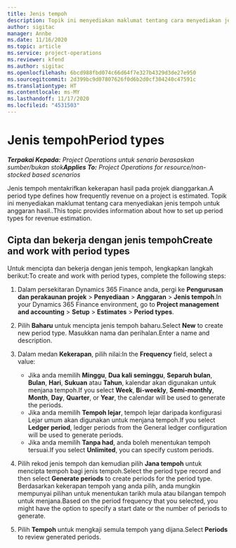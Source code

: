```yaml
---
title: Jenis tempoh
description: Topik ini menyediakan maklumat tentang cara menyediakan jenis tempoh untuk anggaran hasil..
author: sigitac
manager: Annbe
ms.date: 11/16/2020
ms.topic: article
ms.service: project-operations
ms.reviewer: kfend
ms.author: sigitac
ms.openlocfilehash: 6bcd988fbd074c66d64f7e327b4329d3de27e950
ms.sourcegitcommit: 2d399bc9d07807626f0d6b2d0cf304240c47591c
ms.translationtype: HT
ms.contentlocale: ms-MY
ms.lasthandoff: 11/17/2020
ms.locfileid: "4531503"
---
```

# <a name="period-types"></a><span data-ttu-id="ecaba-103">Jenis tempoh</span><span class="sxs-lookup"><span data-stu-id="ecaba-103">Period types</span></span>

<span data-ttu-id="ecaba-104">_**Terpakai Kepada:** Project Operations untuk senario berasaskan sumber/bukan stok_</span><span class="sxs-lookup"><span data-stu-id="ecaba-104">_**Applies To:** Project Operations for resource/non-stocked based scenarios_</span></span>

<span data-ttu-id="ecaba-105">Jenis tempoh mentakrifkan kekerapan hasil pada projek dianggarkan.</span><span class="sxs-lookup"><span data-stu-id="ecaba-105">A period type defines how frequently revenue on a project is estimated.</span></span> <span data-ttu-id="ecaba-106">Topik ini menyediakan maklumat tentang cara menyediakan jenis tempoh untuk anggaran hasil..</span><span class="sxs-lookup"><span data-stu-id="ecaba-106">This topic provides information about how to set up period types for revenue estimation.</span></span> 

## <a name="create-and-work-with-period-types"></a><span data-ttu-id="ecaba-107">Cipta dan bekerja dengan jenis tempoh</span><span class="sxs-lookup"><span data-stu-id="ecaba-107">Create and work with period types</span></span>
<span data-ttu-id="ecaba-108">Untuk mencipta dan bekerja dengan jenis tempoh, lengkapkan langkah berikut:</span><span class="sxs-lookup"><span data-stu-id="ecaba-108">To create and work with period types, complete the following steps:</span></span>

1. <span data-ttu-id="ecaba-109">Dalam persekitaran Dynamics 365 Finance anda, pergi ke **Pengurusan dan perakaunan projek** > **Penyediaan** > **Anggaran** > **Jenis tempoh**.</span><span class="sxs-lookup"><span data-stu-id="ecaba-109">In your Dynamics 365 Finance environment, go to **Project management and accounting** > **Setup** > **Estimates** > **Period types**.</span></span>
2. <span data-ttu-id="ecaba-110">Pilih **Baharu** untuk mencipta jenis tempoh baharu.</span><span class="sxs-lookup"><span data-stu-id="ecaba-110">Select **New** to create new period type.</span></span> <span data-ttu-id="ecaba-111">Masukkan nama dan perihalan.</span><span class="sxs-lookup"><span data-stu-id="ecaba-111">Enter a name and description.</span></span>
3. <span data-ttu-id="ecaba-112">Dalam medan **Kekerapan**, pilih nilai:</span><span class="sxs-lookup"><span data-stu-id="ecaba-112">In the **Frequency** field, select a value:</span></span>

    - <span data-ttu-id="ecaba-113">Jika anda memilih **Minggu**, **Dua kali seminggu**, **Separuh bulan**, **Bulan**, **Hari**, **Sukuan** atau **Tahun**, kalendar akan digunakan untuk menjana tempoh.</span><span class="sxs-lookup"><span data-stu-id="ecaba-113">If you select **Week**, **Bi-weekly**, **Semi-monthly**, **Month**, **Day**, **Quarter**, or **Year**, the calendar will be used to generate the periods.</span></span> 
    - <span data-ttu-id="ecaba-114">Jika anda memilih **Tempoh lejar**, tempoh lejar daripada konfigurasi Lejar umum akan digunakan untuk menjana tempoh.</span><span class="sxs-lookup"><span data-stu-id="ecaba-114">If you select **Ledger period**, ledger periods from the General ledger configuration will be used to generate periods.</span></span>
    - <span data-ttu-id="ecaba-115">Jika anda memilih **Tanpa had**, anda boleh menentukan tempoh tersuai.</span><span class="sxs-lookup"><span data-stu-id="ecaba-115">If you select **Unlimited**, you can specify custom periods.</span></span>
4. <span data-ttu-id="ecaba-116">Pilih rekod jenis tempoh dan kemudian pilih **Jana tempoh** untuk mencipta tempoh bagi jenis tempoh.</span><span class="sxs-lookup"><span data-stu-id="ecaba-116">Select the period type record and then select **Generate periods** to create periods for the period type.</span></span> <span data-ttu-id="ecaba-117">Berdasarkan kekerapan tempoh yang anda pilih, anda mungkin mempunyai pilihan untuk menentukan tarikh mula atau bilangan tempoh untuk menjana.</span><span class="sxs-lookup"><span data-stu-id="ecaba-117">Based on the period frequency that you selected, you might have the option to specify a start date or the number of periods to generate.</span></span>
5. <span data-ttu-id="ecaba-118">Pilih **Tempoh** untuk mengkaji semula tempoh yang dijana.</span><span class="sxs-lookup"><span data-stu-id="ecaba-118">Select **Periods** to review generated periods.</span></span>

